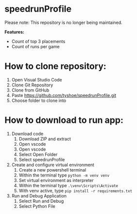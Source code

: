 # speedrunProfile
Please note: This repository is no longer being maintained.

**Features:**
- Count of top 3 placements
- Count of runs per game

# How to clone repository:
1. Open Visual Studio Code
2. Clone Git Repository
3. Clone from GitHub
4. Paste https://github.com/tyshoe/speedrunProfile.git
5. Choose folder to clone into

# How to download to run app:
1. Download code
   1. Download ZIP and extract
   2. Open vscode
   3. Open vscode
   4. Select Open Folder
   5. Select speedrunProfile
2. Create and configure virtual environment
   1. Create a new powershell terminal 
   2. Within the terminal type `python -m venv venv`
   3. Set virtual environment as interpreter
   4. Within the terminal type `.\venv\Scripts\Activate`
   5. With venv active, type `pip install -r requirements.txt`
3. Run and Debug Application
   1. Select Run and Debug
   2. Select Python File
